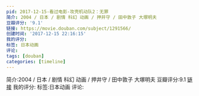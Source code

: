 ```yaml
---
pid: 2017-12-15-看过电影-攻壳机动队2：无罪
简介: 2004 / 日本 / 剧情 科幻 动画 / 押井守 / 田中敦子 大塚明夫
豆瓣评分: '9.1'
链接: https://movie.douban.com/subject/1291566/
创建时间: '2017-12-15 22:16:15'
我的评分:
标签: 日本动画
评论:
tags: [douban]
categories: [timeline]
---
```

简介:2004 / 日本 / 剧情 科幻 动画 / 押井守 / 田中敦子 大塚明夫
豆瓣评分:9.1
[链接](https://movie.douban.com/subject/1291566/)
我的评分:
标签:日本动画
评论:
